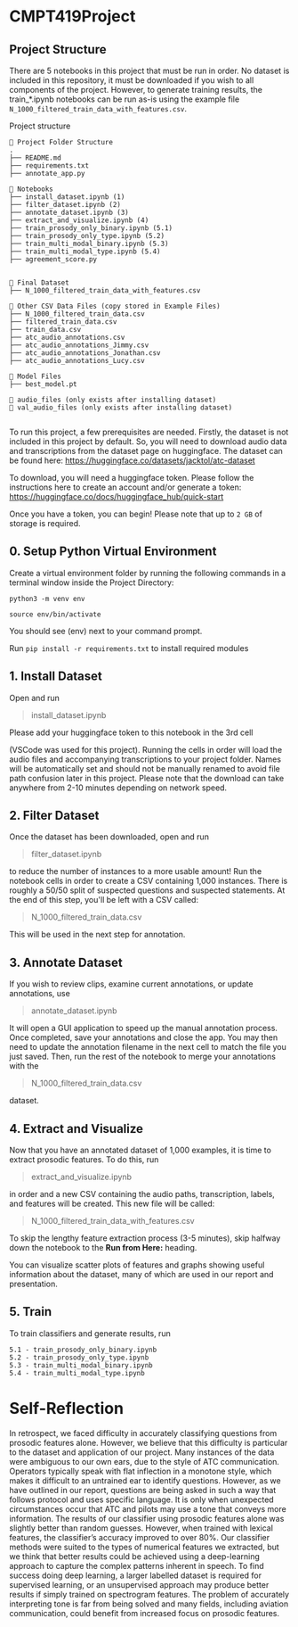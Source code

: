 # CMPT419Project

## Project Structure

There are 5 notebooks in this project that must be run in order. 
No dataset is included in this repository, it must be downloaded if you wish to all components of the project. However, to generate training results, the train_*.ipynb notebooks can be run as-is using the example file ```N_1000_filtered_train_data_with_features.csv```.


Project structure
```
📂 Project Folder Structure
.
├── README.md
├── requirements.txt
├── annotate_app.py

📘 Notebooks
├── install_dataset.ipynb (1)
├── filter_dataset.ipynb (2)
├── annotate_dataset.ipynb (3)
├── extract_and_visualize.ipynb (4)
├── train_prosody_only_binary.ipynb (5.1)
├── train_prosody_only_type.ipynb (5.2)
├── train_multi_modal_binary.ipynb (5.3)
├── train_multi_modal_type.ipynb (5.4)
├── agreement_score.py


📀 Final Dataset
├── N_1000_filtered_train_data_with_features.csv

📄 Other CSV Data Files (copy stored in Example Files)
├── N_1000_filtered_train_data.csv
├── filtered_train_data.csv
├── train_data.csv
├── atc_audio_annotations.csv
├── atc_audio_annotations_Jimmy.csv
├── atc_audio_annotations_Jonathan.csv
├── atc_audio_annotations_Lucy.csv

📁 Model Files
├── best_model.pt

📂 audio_files (only exists after installing dataset)
📂 val_audio_files (only exists after installing dataset)


```

To run this project, a few prerequisites are needed. Firstly, the dataset is not included in this project by default. So, you will need to download audio data and transcriptions from the dataset page on huggingface. The dataset can be found here: 
https://huggingface.co/datasets/jacktol/atc-dataset

To download, you will need a huggingface token. Please follow the instructions here to create an account and/or generate a token:
https://huggingface.co/docs/huggingface_hub/quick-start

Once you have a token, you can begin! Please note that up to ```2 GB``` of storage is required.

## 0. Setup Python Virtual Environment

Create a virtual environment folder by running the following commands in a terminal window inside the Project Directory:

```python3 -m venv env```

```source env/bin/activate```

You should see (env) next to your command prompt.

Run ```pip install -r requirements.txt``` to install required modules

## 1. Install Dataset

Open and run 
> install_dataset.ipynb

Please add your huggingface token to this notebook in the 3rd cell

(VSCode was used for this project). Running the cells in order will load the audio files and accompanying transcriptions to your project folder. Names will be automatically set and should not be manually renamed to avoid file path confusion later in this project. Please note that the download can take anywhere from 2-10 minutes depending on network speed.

## 2. Filter Dataset

Once the dataset has been downloaded, open and run
> filter_dataset.ipynb 

 to reduce the number of instances to a more usable amount! Run the notebook cells in order to create a CSV containing 1,000 instances. There is roughly a 50/50 split of suspected questions and suspected statements. At the end of this step, you'll be left with a CSV called: 

> N_1000_filtered_train_data.csv 

This will be used in the next step for annotation. 

## 3. Annotate Dataset

If you wish to review clips, examine current annotations, or update annotations, use 
> annotate_dataset.ipynb

 It will open a GUI application to speed up the manual annotation process. Once completed, save your annotations and close the app. You may then need to update the annotation filename in the next cell to match the file you just saved. Then, run the rest of the notebook to merge your annotations with the

> N_1000_filtered_train_data.csv 

dataset.

## 4. Extract and Visualize

Now that you have an annotated dataset of 1,000 examples, it is time to extract prosodic features. To do this, run 

> extract_and_visualize.ipynb

 in order and a new CSV containing the audio paths, transcription, labels, and features will be created. This new file will be called:
 
 > N_1000_filtered_train_data_with_features.csv 

 To skip the lengthy feature extraction process (3-5 minutes), skip halfway down the notebook to the **Run from Here:** heading.
 
 You can visualize scatter plots of features and graphs showing useful information about the dataset, many of which are used in our report and presentation.

## 5. Train

To train classifiers and generate results, run 

```
5.1 - train_prosody_only_binary.ipynb
5.2 - train_prosody_only_type.ipynb 
5.3 - train_multi_modal_binary.ipynb 
5.4 - train_multi_modal_type.ipynb 
```

# Self-Reflection

In retrospect, we faced difficulty in accurately classifying questions from prosodic features alone. However, we believe that this difficulty is particular to the dataset and application of our project. Many instances of the data were ambiguous to our own ears, due to the style of ATC communication. Operators typically speak with flat inflection in a monotone style, which makes it difficult to an untrained ear to identify questions. However, as we have outlined in our report, questions are being asked in such a way that follows protocol and uses specific language. It is only when unexpected circumstances occur that ATC and pilots may use a tone that conveys more information. The results of our classifier using prosodic features alone was slightly better than random guesses. However, when trained with lexical features, the classifier’s accuracy improved to over 80%. Our classifier methods were suited to the types of numerical features we extracted, but we think that better results could be achieved using a deep-learning approach to capture the complex patterns inherent in speech. To find success doing deep learning, a larger labelled dataset is required for supervised learning, or an unsupervised approach may produce better results if simply trained on spectrogram features. The problem of accurately interpreting tone is far from being solved and many fields, including aviation communication, could benefit from increased focus on prosodic features.







